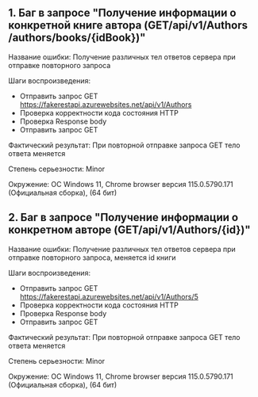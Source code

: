 ## 1. Баг в запросе "Получение информации о конкретной книге автора (GET/api​/v1​/Authors​/authors​/books​/{idBook})"

Название ошибки: Получение различных тел ответов сервера при отправке повторного запроса

Шаги воспроизведения:

- Отправить запрос GET https://fakerestapi.azurewebsites.net/api/v1/Authors
- Проверка корректности кода состояния HTTP
- Проверка Response body
- Отправить запрос GET

Фактический результат: При повторной отправке запроса GET тело ответа меняется

Степень серьезности: Minor

Окружение: ОС Windows 11, Chrome browser версия 115.0.5790.171 (Официальная сборка), (64 бит)  

## 2. Баг в запросе "Получение информации о конкретном авторе (GET/api​/v1​/Authors​/{id})"  

Название ошибки: Получение различных тел ответов сервера при отправке повторного запроса, меняется id книги

Шаги воспроизведения:

- Отправить запрос GET https://fakerestapi.azurewebsites.net/api/v1/Authors/5
- Проверка корректности кода состояния HTTP
- Проверка Response body
- Отправить запрос GET

Фактический результат: При повторной отправке запроса GET тело ответа меняется

Степень серьезности: Minor

Окружение: ОС Windows 11, Chrome browser версия 115.0.5790.171 (Официальная сборка), (64 бит)  